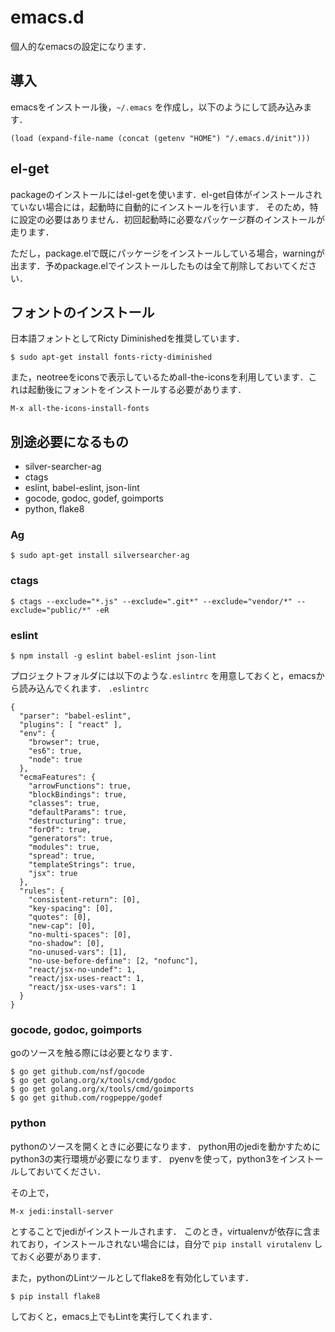 # emacs.d
個人的なemacsの設定になります．

## 導入

emacsをインストール後，`~/.emacs` を作成し，以下のようにして読み込みます．

```elisp
(load (expand-file-name (concat (getenv "HOME") "/.emacs.d/init")))
```

## el-get

packageのインストールにはel-getを使います．el-get自体がインストールされていない場合には，起動時に自動的にインストールを行います．
そのため，特に設定の必要はありません．初回起動時に必要なパッケージ群のインストールが走ります．

ただし，package.elで既にパッケージをインストールしている場合，warningが出ます．予めpackage.elでインストールしたものは全て削除しておいてください．

## フォントのインストール

日本語フォントとしてRicty Diminishedを推奨しています．

```
$ sudo apt-get install fonts-ricty-diminished
```

また，neotreeをiconsで表示しているためall-the-iconsを利用しています．これは起動後にフォントをインストールする必要があります．

```
M-x all-the-icons-install-fonts
```


## 別途必要になるもの
- silver-searcher-ag
- ctags
- eslint, babel-eslint, json-lint
- gocode, godoc, godef, goimports
- python, flake8

### Ag

```
$ sudo apt-get install silversearcher-ag
```


### ctags
```
$ ctags --exclude="*.js" --exclude=".git*" --exclude="vendor/*" --exclude="public/*" -eR
```

### eslint

```
$ npm install -g eslint babel-eslint json-lint
```

プロジェクトフォルダには以下のような`.eslintrc` を用意しておくと，emacsから読み込んでくれます．
`.eslintrc`

```
{
  "parser": "babel-eslint",
  "plugins": [ "react" ],
  "env": {
    "browser": true,
    "es6": true,
    "node": true
  },
  "ecmaFeatures": {
    "arrowFunctions": true,
    "blockBindings": true,
    "classes": true,
    "defaultParams": true,
    "destructuring": true,
    "forOf": true,
    "generators": true,
    "modules": true,
    "spread": true,
    "templateStrings": true,
    "jsx": true
  },
  "rules": {
    "consistent-return": [0],
    "key-spacing": [0],
    "quotes": [0],
    "new-cap": [0],
    "no-multi-spaces": [0],
    "no-shadow": [0],
    "no-unused-vars": [1],
    "no-use-before-define": [2, "nofunc"],
    "react/jsx-no-undef": 1,
    "react/jsx-uses-react": 1,
    "react/jsx-uses-vars": 1
  }
}
```

### gocode, godoc, goimports
goのソースを触る際には必要となります．

```
$ go get github.com/nsf/gocode
$ go get golang.org/x/tools/cmd/godoc
$ go get golang.org/x/tools/cmd/goimports
$ go get github.com/rogpeppe/godef
```

### python
pythonのソースを開くときに必要になります．
python用のjediを動かすためにpython3の実行環境が必要になります．
pyenvを使って，python3をインストールしておいてください．

その上で，
```
M-x jedi:install-server
```

とすることでjediがインストールされます．
このとき，virtualenvが依存に含まれており，インストールされない場合には，自分で `pip install virutalenv` しておく必要があります．

また，pythonのLintツールとしてflake8を有効化しています．

```
$ pip install flake8
```

しておくと，emacs上でもLintを実行してくれます．

